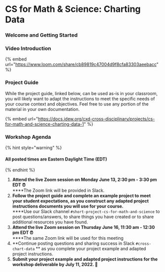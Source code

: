 # CS for Math & Science: Charting Data

### **Welcome and Getting Started**

### **Video Introduction**

{% embed url="https://www.loom.com/share/cb89819c47004d9f8cfa83303aeebacc" %}

### **Project Guide**

While the project guide, linked below, can be used as-is in your classroom, you will likely want to adapt the instructions to meet the specific needs of your course context and objectives. Feel free to use any portion of the material in your own documentation.

{% embed url="https://docs.idew.org/cxd-cross-disciplinary/projects/cs-for-math-and-science-charting-data-1" %}

### Workshop Agenda

{% hint style="warning" %}
#### All posted times are Eastern Daylight Time (EDT)
{% endhint %}

1. **Attend the live Zoom session on Monday June 13, 2:30 pm - 3:30 pm** **EDT ⏰**\
   ****The Zoom link will be provided in Slack.
2. **Follow the project guide and complete an example project to meet your student expectations, as you construct any adapted project instructions documents you will use for your course.**\
   ****Use our Slack channel `#short-project-cs-for-math-and-science` to post questions/answers, to share things you have created or to share additional resources you have found.
3. **Attend the live Zoom session on Thursday June 16, 11:30 am - 12:30 pm EDT ⏰**\
   ****The same Zoom link will be used for this meeting
4. **Continue posting questions and sharing success in Slack `#cross-chart-data` ** as you complete your project example and adapted project instructions.
5. **Submit your project example and adapted project instructions for the workshop deliverable by July 11, 2022.  🎉**
